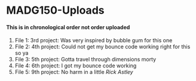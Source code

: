 # MADG150-Uploads

#### This is in chronological order not order uploaded

1. File 1: 3rd project: Was very inspired by bubble gum for this one
1. File 2: 4th project: Could not get my bounce code working right for this so ya
1. File 3: 5th project: Gotta travel through dimensions morty
1. File 4: 6th project: I got my bounce code working
1. File 5: 9th project: No harm in a little *Rick Astley*
